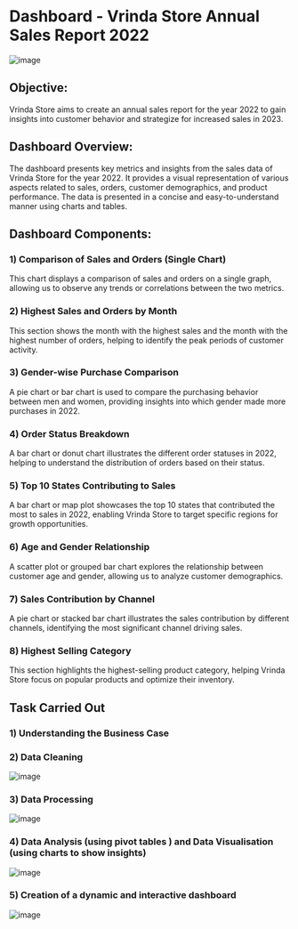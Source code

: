 # Dashboard - Vrinda Store Annual Sales Report 2022

![image](https://github.com/Mudit88/Dashboard/assets/88089351/8911aa67-f129-43a0-9ab3-b4c01e53c8bc)


## Objective:
Vrinda Store aims to create an annual sales report for the year 2022 to gain insights into customer behavior and strategize for increased sales in 2023.

## Dashboard Overview:
The dashboard presents key metrics and insights from the sales data of Vrinda Store for the year 2022. It provides a visual representation of various aspects related to sales, orders, customer demographics, and product performance. The data is presented in a concise and easy-to-understand manner using charts and tables.

## Dashboard Components:

### 1) Comparison of Sales and Orders (Single Chart)
This chart displays a comparison of sales and orders on a single graph, allowing us to observe any trends or correlations between the two metrics.

### 2) Highest Sales and Orders by Month
This section shows the month with the highest sales and the month with the highest number of orders, helping to identify the peak periods of customer activity.

### 3) Gender-wise Purchase Comparison
A pie chart or bar chart is used to compare the purchasing behavior between men and women, providing insights into which gender made more purchases in 2022.

### 4) Order Status Breakdown
A bar chart or donut chart illustrates the different order statuses in 2022, helping to understand the distribution of orders based on their status.

### 5) Top 10 States Contributing to Sales
A bar chart or map plot showcases the top 10 states that contributed the most to sales in 2022, enabling Vrinda Store to target specific regions for growth opportunities.

### 6) Age and Gender Relationship
A scatter plot or grouped bar chart explores the relationship between customer age and gender, allowing us to analyze customer demographics.

### 7) Sales Contribution by Channel
A pie chart or stacked bar chart illustrates the sales contribution by different channels, identifying the most significant channel driving sales.

### 8) Highest Selling Category
This section highlights the highest-selling product category, helping Vrinda Store focus on popular products and optimize their inventory.

## Task Carried Out
### 1) Understanding the Business Case
### 2) Data Cleaning

![image](https://github.com/Mudit88/Dashboard/assets/88089351/bbe85d23-fff2-40e3-8afb-871f1acd7a09)

### 3) Data Processing

![image](https://github.com/Mudit88/Dashboard/assets/88089351/9f5a690b-39ab-4548-846f-626eb31d34da)

### 4) Data Analysis (using pivot tables ) and Data Visualisation (using charts to show insights)

![image](https://github.com/Mudit88/Dashboard/assets/88089351/a4bcd59e-7b97-43d7-b78f-8079f21004fc)

### 5) Creation of a dynamic and interactive dashboard

![image](https://github.com/Mudit88/Dashboard/assets/88089351/217d054f-5f3e-4f02-ae19-06910cee33b8)


